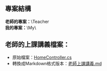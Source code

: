 ## 專案結構
**老師的專案：**\Teacher \
**我的專案：**\My\

## 老師的上課講義檔案：
- 原始檔案：[HomeController.cs](\Teacher\MyModel_DBFirst\Controllers\HomeController.cs)
- 轉換成Markdown格式版本：[老師上課講義.md](老師上課講義.md)